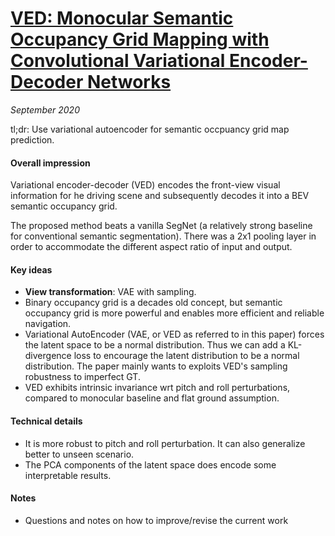# [VED: Monocular Semantic Occupancy Grid Mapping with Convolutional Variational Encoder-Decoder Networks](https://arxiv.org/abs/1804.02176)

_September 2020_

tl;dr: Use variational autoencoder for semantic occpuancy grid map prediction.

#### Overall impression
Variational encoder-decoder (VED) encodes the front-view visual information for he driving scene and subsequently decodes it into a BEV semantic occupancy grid. 

The proposed method beats a vanilla SegNet (a relatively strong baseline for conventional semantic segmentation). There was a 2x1 pooling layer in order to accommodate the different aspect ratio of input and output. 

#### Key ideas
- **View transformation**: VAE with sampling.
- Binary occupancy grid is a decades old concept, but semantic occupancy grid is more powerful and enables more efficient and reliable navigation.
- Variational AutoEncoder (VAE, or VED as referred to in this paper) forces the latent space to be a normal distribution. Thus we can add a KL-divergence loss to encourage the latent distribution to be a normal distribution. The paper mainly wants to exploits VED's sampling robustness to imperfect GT.
- VED exhibits intrinsic invariance wrt pitch and roll perturbations, compared to monocular baseline and flat ground assumption.

#### Technical details
- It is more robust to pitch and roll perturbation. It can also generalize better to unseen scenario.
- The PCA components of the latent space does encode some interpretable results. 

#### Notes
- Questions and notes on how to improve/revise the current work  

